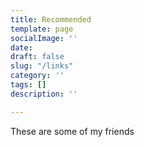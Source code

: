 ```yaml
---
title: Recommended
template: page
socialImage: ''
date: 
draft: false
slug: "/links"
category: ''
tags: []
description: ''

---
```

These are some of my friends